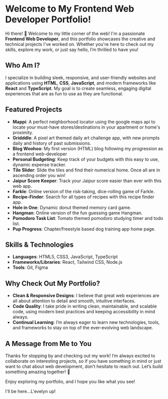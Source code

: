 # Welcome to My Frontend Web Developer Portfolio!

Hi there! 👋 Welcome to my little corner of the web! I'm a passionate **Frontend Web Developer**, and this portfolio showcases the creative and technical projects I've worked on. Whether you're here to check out my skills, explore my work, or just say hello, I’m thrilled to have you!

## Who Am I?

I specialize in building sleek, responsive, and user-friendly websites and applications using **HTML**, **CSS**, **JavaScript**, and modern frameworks like **React** and **TypeScript**. My goal is to create seamless, engaging digital experiences that are as fun to use as they are functional.

## Featured Projects

- **Mappi**: A perfect neighborhood locator using the google maps api to locate your must-have stores/destinations in your apartment or home's proximity.
- **Gridddle**: A pixel art themed daily art challenge app, with new prompts daily and history of past submissions.
- **Blog Woohoo**: My first version (HTML) blog following my progression as a frontend web-developer
- **Personal Budgeting**: Keep track of your budgets with this easy to use, dynamic expense tracker.
- **Tile Slider**: Slide the tiles and find their numerical home. Once all are in ascending order you win!
- **Jaipur Score Keeper**: Track your Jaipur score easier than ever with this web app.
- **Farkle**: Online version of the risk-taking, dice-rolling game of Farkle.
- **Recipe-Finder**: Search for all types of recipes with this recipe finder app.
- **Hole in One**: Dynamic donut themed memory card game.
- **Hangman**: Online version of the fun guessing game Hangman.
- **Pomodoro Task List**: Tomato themed pomodoro studying timer and todo list.
- **Pup Progress**: Chapter/freestyle based dog training app home page.

## Skills & Technologies

- **Languages**: HTML5, CSS3, JavaScript, TypeScript
- **Frameworks/Libraries**: React, Tailwind CSS, Node.js
- **Tools**: Git, Figma

## Why Check Out My Portfolio?

- **Clean & Responsive Designs**: I believe that great web experiences are all about attention to detail and smooth, intuitive interfaces.
- **Code Quality**: I take pride in writing clean, maintainable, and scalable code, using modern best practices and keeping accessibility in mind always.
- **Continual Learning**: I’m always eager to learn new technologies, tools, and frameworks to stay on top of the ever-evolving web landscape.

## A Message from Me to You

Thanks for stopping by and checking out my work! I’m always excited to collaborate on interesting projects, so if you have something in mind or just want to chat about web development, don’t hesitate to reach out. Let’s build something amazing together! 🚀

Enjoy exploring my portfolio, and I hope you like what you see!

I'll be here...L'evelyn up!
